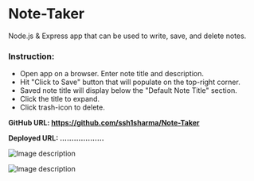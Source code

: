 # Note-Taker
Node.js &amp; Express app that can be used to write, save, and delete notes.

### Instruction: 
- Open app on a browser. Enter note title and description. 
- Hit "Click to Save" button that will populate on the top-right corner. 
- Saved note title will display below the "Default Note Title" section. 
- Click the title to expand. 
- Click trash-icon to delete.

**GitHub URL: https://github.com/ssh1sharma/Note-Taker**

**Deployed URL: ...................**

![Image description](https://github.com/ssh1sharma/Note-Taker/blob/ed96f9331befc2bd9f375c59b3dbb7f18c403575/note-taker-screenshot-2.JPG)

![Image description](https://github.com/ssh1sharma/Note-Taker/blob/ed96f9331befc2bd9f375c59b3dbb7f18c403575/note-taker-screenshot-1.JPG)